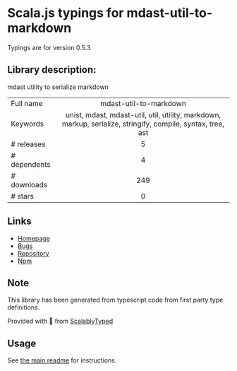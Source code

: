 
# Scala.js typings for mdast-util-to-markdown

Typings are for version 0.5.3

## Library description:
mdast utility to serialize markdown

|                    |                 |
| ------------------ | :-------------: |
| Full name          | mdast-util-to-markdown |
| Keywords           | unist, mdast, mdast-util, util, utility, markdown, markup, serialize, stringify, compile, syntax, tree, ast |
| # releases         | 5 |
| # dependents       | 4 |
| # downloads        | 249 |
| # stars            | 0 |

## Links
- [Homepage](https://github.com/syntax-tree/mdast-util-to-markdown#readme)
- [Bugs](https://github.com/syntax-tree/mdast-util-to-markdown/issues)
- [Repository](https://github.com/syntax-tree/mdast-util-to-markdown)
- [Npm](https://www.npmjs.com/package/mdast-util-to-markdown)
    


## Note
This library has been generated from typescript code from first party type definitions.

Provided with :purple_heart: from [ScalablyTyped](https://github.com/oyvindberg/ScalablyTyped)

## Usage
See [the main readme](../../readme.md) for instructions.


